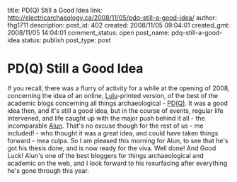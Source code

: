 title: PD(Q) Still a Good Idea
link: http://electricarchaeology.ca/2008/11/05/pdq-still-a-good-idea/
author: fhg1711
description: 
post_id: 402
created: 2008/11/05 09:04:01
created_gmt: 2008/11/05 14:04:01
comment_status: open
post_name: pdq-still-a-good-idea
status: publish
post_type: post

# PD(Q) Still a Good Idea

If you recall, there was a flurry of activity for a while at the opening of 2008, concerning the idea of an online, [Lulu](http://www.lulu.com)-printed version, of the best of the academic blogs concerning all things archaeological - [PD(Q)](http://pdqweb.edublogs.org/). It was a good idea then, and it's still a good idea, but in the course of events, regular life intervened, and life caught up with the major push behind it all - the incomparable [Alun](http://archaeoastronomy.wordpress.com/2008/11/01/slowly-becoming-less-busy/). That's no excuse though for the rest of us - me included! - who thought it was a great idea, and could have taken things forward - mea culpa. So I am pleased this morning for Alun, to see that he's got his thesis done, and is now ready for the viva. Well done! And Good Luck! Alun's one of the best bloggers for things archaeological and academic on the web, and I look forward to his resurfacing after everything he's gone through this year.
